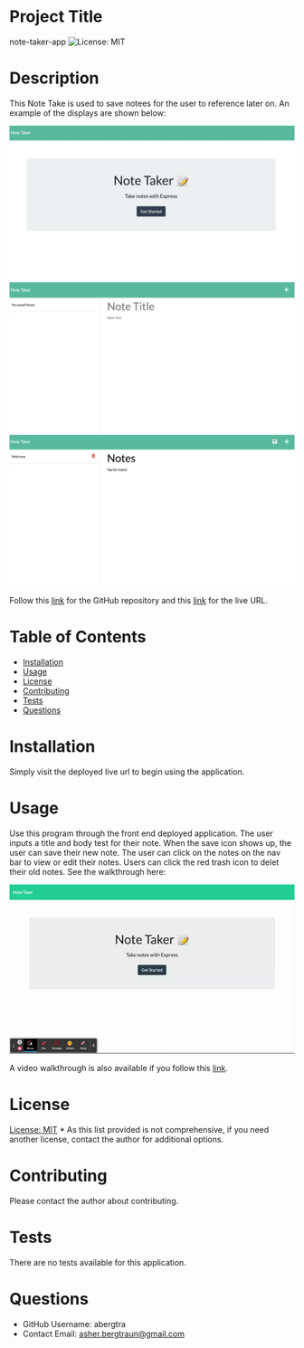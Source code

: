   # Project Title
  note-taker-app 
  ![License: MIT](https://img.shields.io/badge/License-MIT-yellow.svg)
  
  # Description
  This Note Take is used to save notees for the user to reference later on. An example of the displays are shown below:

  ![First Page](./public/assets/images/page1.png)
  ![Second Page](./public/assets/images/page2.png)
  ![Third Page](./public/assets/images/page3.png)

  Follow this [link](https://github.com/abergtra/challenge-11) for the GitHub repository and this [link](https://salty-thicket-01126.herokuapp.com/) for the live URL.

  # Table of Contents 
  * [Installation](#-Installation)
  * [Usage](#-Usage)
  * [License](#-Installation)
  * [Contributing](#-Contributing)
  * [Tests](#-Tests)
  * [Questions](#-Questions)
      
  # Installation
  Simply visit the deployed live url to begin using the application.
  
  # Usage
  Use this program through the front end deployed application. The user inputs a title and body test for their note. When the save icon shows up, the user can save their new note. The user can click on the notes on the nav bar to view or edit their notes. Users can click the red trash icon to delet their old notes. See the walkthrough here:

  ![Functionality Walkthrough](./public/assets/images/functionality-walkthrough.gif)
  
  A video walkthrough is also available if you follow this [link](https://youtu.be/uz6lYwfHEXc).

  # License 
  [License: MIT](https://opensource.org/licenses/MIT) 
    * As this list provided is not comprehensive, if you need another license, contact the author for additional options. 
    
  
  # Contributing 
  Please contact the author about contributing.
  
  # Tests
  There are no tests available for this application.

  # Questions
  * GitHub Username: abergtra
  * Contact Email: asher.bergtraun@gmail.com
